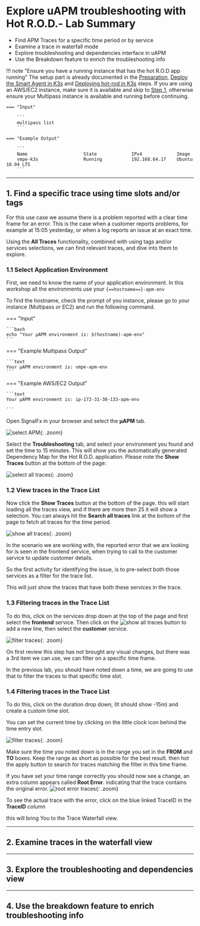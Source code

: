 # Explore uAPM troubleshooting with Hot R.O.D.- Lab Summary

* Find APM Traces for a specific time period or by service
* Examine a trace in waterfall mode
* Explore troubleshooting and dependencies interface in uAPM
* Use the Breakdown feature to enrich the troubleshooting info

!!! note "Ensure you have a running instance that has the hot R.O.D app running"
    The setup part is already documented in the [Preparation](../../smartagent/prep/), [Deploy the Smart Agent in K3s](../../smartagent/k3s/) and [Deploying hot-rod in K3s](../../apm/hotrod/) steps. If you are using an AWS/EC2 instance, make sure it is available and skip to [Step 1](../../apm/hotrod/#1-find-a-specific-trace-using-time-slots-andor-tags), otherwise ensure your Multipass instance is available and running before continuing.

    === "Input"

        ```
        multipass list
        ```

    === "Example Output"

        ```
        Name                     State             IPv4             Image
        vmpe-k3s                 Running           192.168.64.17    Ubuntu 18.04 LTS
        ```

---

## 1. Find a specific trace using time slots and/or tags

For this use case  we assume there is a problem reported with a clear time frame for an error.
This is the case when a customer reports problems, for example at 15:05 yesterday, or when a log reports an issue at an exact time.

Using the **All Traces** functionality, combined with using tags and/or services selections, we can find relevant traces, and dive into them to explore.

### 1.1 Select Application Environment

First, we need to know the name of your application environment.
In this workshop all the environments use your `{==hostname==}-apm-env`

To find the hostname, check the prompt of you instance, please go to your
instance (Multipass or EC2) and run the following command.

=== "Input"

    ```bash
    echo "Your µAPM environment is: $(hostname)-apm-env"
    ```

=== "Example Multipass Output"

    ```text
    Your µAPM environment is: vmpe-apm-env
    ```

=== "Example AWS/EC2 Output"

    ```text
    Your µAPM environment is: ip-172-31-30-133-apm-env

    ```

Open SignalFx in your browser and select the **µAPM** tab.

![select APM](../images/apm/select-apm.png){: .zoom}

Select the **Troubleshooting** tab, and select your environment you found and set the time to 15 minutes. This will show you the automatically generated Dependency Map for the Hot R.O.D. application.
Please note the **Show Traces** button at the bottom of the page:

![select all traces](../images/apm/hotrod-show-traces.png){: .zoom}

### 1.2 View traces in the Trace List

Now click  the **Show Traces** button at the bottom of the page.
this will start loading all the traces view, and if there are more then 25 it  will show a selection.
You can always hit the **Search all traces** link at the bottom of the page to fetch all traces for the time period.

![show all traces](../images/apm/hotrod-list-of-traces.png){: .zoom}

In the scenario we are working with, the reported error that we are looking for is seen in the frontend service, when trying to call to the customer service to update customer details.

So the first activity for identifying the issue, is to pre-select both those services as a filter for the trace list.

This will just show the traces that have both these services in the trace.

### 1.3 Filtering traces in the Trace List

To do this, click on the services drop down at the top of the page and first select the **frontend** service. Then click on the ![show all traces](../images/apm/apm-add-rowbutton.png) button to add a new line, then select the **customer** service.

![filter traces](../images/apm/hotrod-select-service.png){: .zoom}

On first review this step has not brought any visual changes, but there was a 3rd item we can use, we can filter on a specific time frame.

In the previous lab, you should have noted down a time, we are going to use that to filter the traces to that specific time slot.

### 1.4 Filtering traces in the Trace List

To do this, click on the duration drop down, (It should show -15m) and create a custom time slot.

You can set the current time by clicking on the little clock icon behind the time entry slot.

![filter traces](../images/apm/hotrod-custom-time-slot.png){: .zoom}

Make sure the time you noted down is in the range you set in the **FROM** and **TO** boxes. Keep the range as short as possible for the best result.
then hot the apply button to search for traces matching the filter in this time frame.

If you have set your time range correctly you should now see a change, an extra column appears called **Root Error**. indicating that the trace contains the original error.
![root error traces](../images/apm/hotrod-root-errors.png){: .zoom}

To see the actual trace with the error, click on the blue linked TraceID in the **TraceID** column

this will bring You to the Trace Waterfall view.

---

## 2. Examine traces in the waterfall view

---

## 3. Explore the troubleshooting and dependencies view

---

## 4. Use the breakdown feature to enrich troubleshooting info
